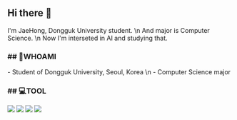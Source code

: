 ## Hi there 👋

I'm JaeHong, Dongguk University student. \n 
And major is Computer Science. \n
Now I'm interseted in AI and studying that.

<h3>## 📍WHOAMI</h3>
- Student of Dongguk University, Seoul, Korea \n
- Computer Science major

<h3>## 💻TOOL </h3>
<div>
  <img src="https://img.shields.io/badge/Python-3776AB?style=for-the-badge&logo=Python&logoColor=white">
  <img src="https://img.shields.io/badge/TensorFlow-FF6F00?style=for-the-badge&logo=TensorFlow&logoColor=white">
  <img src="https://img.shields.io/badge/git-F05032?style=for-the-badge&logo=git&logoColor=white">
  <img src="https://img.shields.io/badge/Numpy-013243?style=for-the-badge&logo=NumPy&logoColor=white">
</div>
